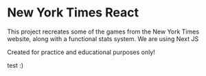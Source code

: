 # New York Times React

This project recreates some of the games from the New York Times website, along with a functional stats system. We are using Next JS

Created for practice and educational purposes only!

test :)